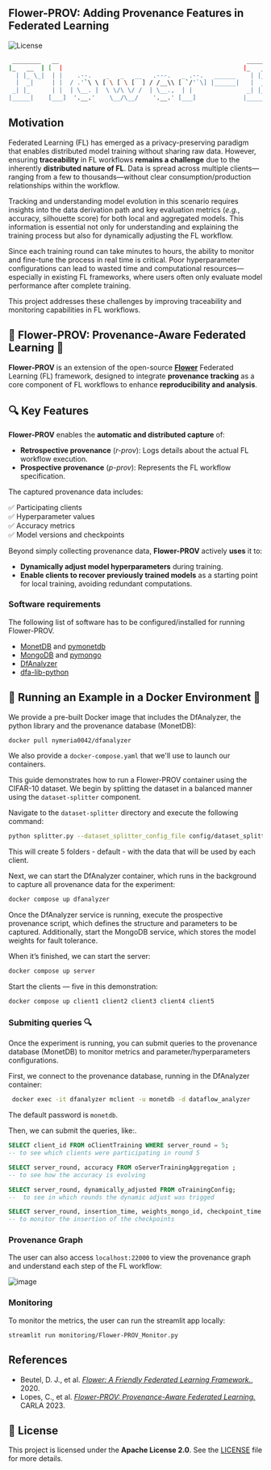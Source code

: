 ## Flower-PROV: Adding Provenance Features in Federated Learning

![License](https://img.shields.io/badge/License-Apache%202.0-blue.svg)  

```sh
 ________   __                                                    _______    _______        ___     ____   ____
|_   __  | [  |                                                  |_   __ \  |_   __ \     .'   `.  |_  _| |_  _|
  | |_ \_|  | |    .--.    _   _   __   .---.   _ .--.   ______    | |__) |   | |__) |   /  .-.  \   \ \   / /
  |  _|     | |  / .'`\ \ [ \ [ \ [  ] / /__\\ [ `/'`\] |______|   |  ___/    |  __ /    | |   | |    \ \ / /
 _| |_      | |  | \__. |  \ \/\ \/ /  | \__.,  | |               _| |_      _| |  \ \_  \  `-'  /     \ ' /
|_____|    [___]  '.__.'    \__/\__/    '.__.' [___]             |_____|    |____| |___|  `.___.'       \_/
```

## Motivation

Federated Learning (FL) has emerged as a privacy-preserving paradigm that enables distributed model training without sharing raw data. However, ensuring **traceability** in FL workflows **remains a challenge** due to the inherently **distributed nature of FL**. Data is spread across multiple clients—ranging from a few to thousands—without clear consumption/production relationships within the workflow.

Tracking and understanding model evolution in this scenario requires insights into the data derivation path and key evaluation metrics (_e.g._, accuracy, silhouette score) for both local and aggregated models. This information is essential not only for understanding and explaining the training process but also for dynamically adjusting the FL workflow.

Since each training round can take minutes to hours, the ability to monitor and fine-tune the process in real time is critical. Poor hyperparameter configurations can lead to wasted time and computational resources—especially in existing FL frameworks, where users often only evaluate model performance after complete training.

This project addresses these challenges by improving traceability and monitoring capabilities in FL workflows.

## 🌻 Flower-PROV: Provenance-Aware Federated Learning 🌻

**Flower-PROV** is an extension of the open-source [**Flower**](https://flower.ai/) Federated Learning (FL) framework, designed to integrate **provenance tracking** as a core component of FL workflows to enhance **reproducibility and analysis**.

## 🔍 Key Features

**Flower-PROV** enables the **automatic and distributed capture** of:
- **Retrospective provenance** (*r-prov*): Logs details about the actual FL workflow execution.
- **Prospective provenance** (*p-prov*): Represents the FL workflow specification.

The captured provenance data includes:

✅ Participating clients  
✅ Hyperparameter values  
✅ Accuracy metrics  
✅ Model versions and checkpoints  

Beyond simply collecting provenance data, **Flower-PROV** actively **uses** it to:
- **Dynamically adjust model hyperparameters** during training.
- **Enable clients to recover previously trained models** as a starting point for local training, avoiding redundant computations.

### Software requirements

The following list of software has to be configured/installed for running Flower-PROV.

- [MonetDB](http://www.monetdb.org/Documentation/UserGuide/Tutorial) and [pymonetdb](https://pypi.org/project/pymonetdb/)
- [MongoDB](https://www.mongodb.com/) and [pymongo](https://pypi.org/project/pymongo/)
- [DfAnalyzer](https://github.com/dbpina/keras-prov/tree/main/DfAnalyzer)
- [dfa-lib-python](https://github.com/dbpina/keras-prov/tree/main/dfa-lib-python/)

##  🐳 Running an Example in a Docker Environment  🐳

We provide a pre-built Docker image that includes the DfAnalyzer, the python library and the provenance database (MonetDB):

```bash
docker pull nymeria0042/dfanalyzer
```

We also provide a `docker-compose.yaml` that we'll use to launch our containers.

This guide demonstrates how to run a Flower-PROV container using the CIFAR-10 dataset. We begin by splitting the dataset in a balanced manner using the `dataset-splitter` component. 

Navigate to the `dataset-splitter` directory and execute the following command:

```sh
python splitter.py --dataset_splitter_config_file config/dataset_splitter.cfg
```

This will create 5 folders - default - with the data that will be used by each client.

Next, we can start the DfAnalyzer container, which runs in the background to capture all provenance data for the experiment:

```sh
docker compose up dfanalyzer
```

Once the DfAnalyzer service is running, execute the prospective provenance script, which defines the structure and parameters to be captured. Additionally, start the MongoDB service, which stores the model weights for fault tolerance.

When it’s finished, we can start the server:

```sh
docker compose up server
```

Start the clients — five in this demonstration:

```sh
docker compose up client1 client2 client3 client4 client5
```

### Submiting queries 🔍

Once the experiment is running, you can submit queries to the provenance database (MonetDB) to monitor metrics and parameter/hyperparameters configurations.

First, we connect to the provenance database, running in the DfAnalyzer container:

```sh
 docker exec -it dfanalyzer mclient -u monetdb -d dataflow_analyzer
```

The default password is `monetdb`. 

Then, we can submit the queries, like:.

```sql
SELECT client_id FROM oClientTraining WHERE server_round = 5;
-- to see which clients were participating in round 5
```

```sql
SELECT server_round, accuracy FROM oServerTrainingAggregation ;
-- to see how the accuracy is evolving
```

```sql
SELECT server_round, dynamically_adjusted FROM oTrainingConfig;
--  to see in which rounds the dynamic adjust was trigged
```

```sql
SELECT server_round, insertion_time, weights_mongo_id, checkpoint_time FROM oServerTrainingAggregation;
-- to monitor the insertion of the checkpoints
```

### Provenance Graph

The user can also access `localhost:22000` to view the provenance graph and understand each step of the FL workflow:

![image](https://github.com/user-attachments/assets/b44186dd-3a5c-4bbb-a116-58d2d5028a83)


### Monitoring

To monitor the metrics, the user can run the streamlit app locally:

```streamlit run monitoring/Flower-PROV_Monitor.py```


## References

- Beutel, D. J., et al. [*Flower: A Friendly Federated Learning Framework.*](https://arxiv.org/abs/2007.14390), 2020.  
- Lopes, C., et al. [*Flower-PROV: Provenance-Aware Federated Learning.*](https://dblp.org/rec/conf/carla/LopesNBD023) CARLA 2023.  

## 📜 License  

This project is licensed under the **Apache License 2.0**. See the [LICENSE](LICENSE) file for more details.  

